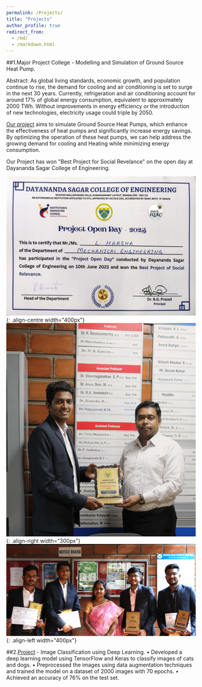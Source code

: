 ```yaml
---
permalink: /Projects/
title: "Projects"
author_profile: true
redirect_from: 
  - /md/
  - /markdown.html
---
```


##1.Major Project College - Modelling and Simulation of Ground Source Heat Pump.

Abstract:
As global living standards, economic growth, and population continue to rise, the demand for cooling 
and air conditioning is set to surge in the next 30 years. Currently, refrigeration and air 
conditioning account for around 17% of global energy consumption, equivalent to approximately 2000 TWh. Without improvements in energy efficiency or the introduction of new technologies, electricity usage could triple by 2050. 

[Our project](/files\Final_Phase_Project_Report.pdf) aims to simulate Ground Source Heat Pumps, which enhance the effectiveness of heat pumps and significantly increase energy savings. By optimizing the operation of these heat pumps, we can help address the growing demand for cooling and Heating while minimizing energy consumption.

Our Project has won "Best Project for Social Revelance" on the open day at Dayananda Sagar College of Engineering. 


![Photos of Award](/images/open_day%20certficate.jpeg){: .align-centre width="400px"}
![Photos of Award](/images/link1.JPG){: .align-right width="300px"}
![Photos of Award](/images/link2.JPG){: .align-left width="400px"}






##2.[Project](https://github.com/harshal7123/FCC_challenges) - Image Classification using Deep Learning.
• Developed a deep learning model using TensorFlow and Keras to classify images of cats and dogs.
• Preprocessed the images using data augmentation techniques and trained the model on a dataset of 2000
images with 70 epochs.
• Achieved an accuracy of 76% on the test set. 
